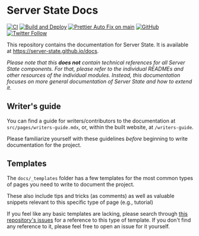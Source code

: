 # Server State Docs

[![CI](https://github.com/server-state/docs/actions/workflows/ci.yml/badge.svg)](https://github.com/server-state/docs/actions/workflows/ci.yml)
[![Build and Deploy](https://github.com/server-state/docs/actions/workflows/gh-pages.yml/badge.svg)](https://github.com/server-state/docs/actions/workflows/gh-pages.yml)
[![Prettier Auto Fix on main](https://github.com/server-state/docs/actions/workflows/prettier-auto-fix.yml/badge.svg)](https://github.com/server-state/docs/actions/workflows/prettier-auto-fix.yml)
[![GitHub](https://img.shields.io/github/license/server-state/docs)](LICENSE)
[![Twitter Follow](https://img.shields.io/twitter/follow/server_state?style=social)](https://twitter.com/server_state)

This repository contains the documentation for Server State. It is
available at https://server-state.github.io/docs.

_Please note that this **does not** contain technical references for all
Server State components. For that, please refer to the individual READMEs and other
resources of the individual modules. Instead, this documentation focuses on more
general documentation of Server State and how to extend it._

## Writer's guide

You can find a guide for writers/contributors to the documentation at
`src/pages/writers-guide.mdx`, or, within the built website, at
`/writers-guide`.

Please familiarize yourself with these guidelines _before_ beginning to write
documentation for the project.

## Templates

The `docs/_templates` folder has a few templates for the most common types of
pages you need to write to document the project.

These also include tips and tricks (as comments) as well as valuable snippets
relevant to this specific type of page (e.g., tutorial)

If you feel like any basic templates are lacking, please search through
[this repository's issues](https://github.com/server-state/docs/issues)
for a reference to this type of template. If you don't find any reference to it,
please feel free to open an issue for it yourself.
